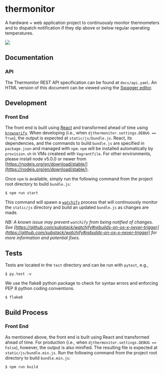 # thermonitor

A hardware + web application project to continuously monitor thermometers and to
dispatch notification if they dip above or below regular operating temperatures.

![](http://bpk-disk.s3.amazonaws.com/v1MVP.png)

## Documentation
### API
The Thermonitor REST API specification can be found at `docs/api.yaml`. An HTML
version of this document can be viewed using the
[Swagger editor](http://editor.swagger.io/).

## Development
### Front End
The front end is built using [React](https://facebook.github.io/react/) and
transformed ahead of time using
[`browserify`](https://github.com/substack/node-browserify). When developing
(i.e., when `djthermonitor.settings.DEBUG == True`), the output is expected at
`static/js/bundle.js`. React, its dependencies, and the commands to build
`bundle.js` are specified in `package.json` and managed with `npm`. `npm` will
be installed automatically by `provision.sh` in VMs createed with `Vagrantfile`.
For other environments, please install node v5.0.0 or newer from
[https://nodejs.org/en/download/stable/](https://nodejs.org/en/download/stable/).

Once `npm` is available, simply run the following command from the project root
directory to build `bundle.js`:

    $ npm run start

This command will spawn a [`watchify`](https://github.com/substack/watchify)
process that will continuously monitor the `static/js` directory and build an
updated `bundle.js` as changes are made.

_NB: A known issue may prevent `watchify` from being notified of changes. See
[https://github.com/substack/watchify#rebuilds-on-os-x-never-trigger](https://github.com/substack/watchify#rebuilds-on-os-x-never-trigger)
for more information and potential fixes._

## Tests
Tests are located in the `test` directory and can be run with `pytest`, e.g.,

    $ py.test -v

We use the flake8 python package to check for syntax errors and enforcing 
PEP 8 python coding conventions.

    $ flake8

## Build Process
### Front End
As mentioned above, the front end is built using React and transformed ahead of
time. For production (i.e., when `djthermonitor.settings.DEBUG == False`),
however, the output is also minified. The resulting file is expected at
`static/js/bundle.min.js`. Run the following command from the project root
directory to build `bundle.min.js`:

    $ npm run build